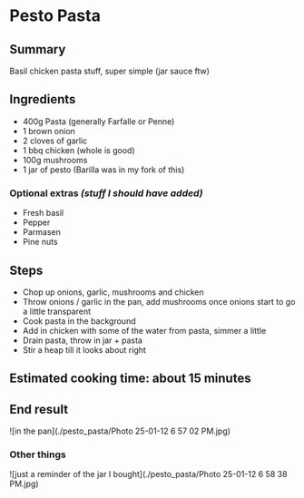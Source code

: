 # Pesto Pasta

## Summary
Basil chicken pasta stuff, super simple (jar sauce ftw)

## Ingredients
- 400g Pasta (generally Farfalle or Penne)
- 1 brown onion
- 2 cloves of garlic
- 1 bbq chicken (whole is good)
- 100g mushrooms
- 1 jar of pesto (Barilla was in my fork of this)

### Optional extras _(stuff I should have added)_
- Fresh basil
- Pepper 
- Parmasen
- Pine nuts

## Steps
- Chop up onions, garlic, mushrooms and chicken
- Throw onions / garlic in the pan, add mushrooms once onions start to go a little transparent
- Cook pasta in the background
- Add in chicken with some of the water from pasta, simmer a little
- Drain pasta, throw in jar + pasta
- Stir a heap till it looks about right

## Estimated cooking time: about 15 minutes

## End result
![in the pan](./pesto_pasta/Photo 25-01-12 6 57 02 PM.jpg)

### Other things
![just a reminder of the jar I bought](./pesto_pasta/Photo 25-01-12 6 58 38 PM.jpg)